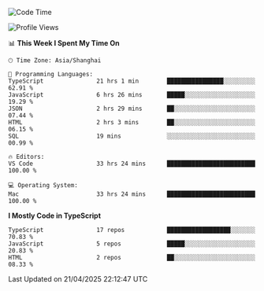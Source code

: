 <!--START_SECTION:waka-->
![Code Time](http://img.shields.io/badge/Code%20Time-7%2C618%20hrs%2040%20mins-blue)

![Profile Views](http://img.shields.io/badge/Profile%20Views-0-blue)

📊 **This Week I Spent My Time On** 

```text
🕑︎ Time Zone: Asia/Shanghai

💬 Programming Languages: 
TypeScript               21 hrs 1 min        ████████████████░░░░░░░░░   62.91 % 
JavaScript               6 hrs 26 mins       █████░░░░░░░░░░░░░░░░░░░░   19.29 % 
JSON                     2 hrs 29 mins       ██░░░░░░░░░░░░░░░░░░░░░░░   07.44 % 
HTML                     2 hrs 3 mins        ██░░░░░░░░░░░░░░░░░░░░░░░   06.15 % 
SQL                      19 mins             ░░░░░░░░░░░░░░░░░░░░░░░░░   00.99 % 

🔥 Editors: 
VS Code                  33 hrs 24 mins      █████████████████████████   100.00 % 

💻 Operating System: 
Mac                      33 hrs 24 mins      █████████████████████████   100.00 % 
```

**I Mostly Code in TypeScript** 

```text
TypeScript               17 repos            ██████████████████░░░░░░░   70.83 % 
JavaScript               5 repos             █████░░░░░░░░░░░░░░░░░░░░   20.83 % 
HTML                     2 repos             ██░░░░░░░░░░░░░░░░░░░░░░░   08.33 % 
```




 Last Updated on 21/04/2025 22:12:47 UTC
<!--END_SECTION:waka-->
